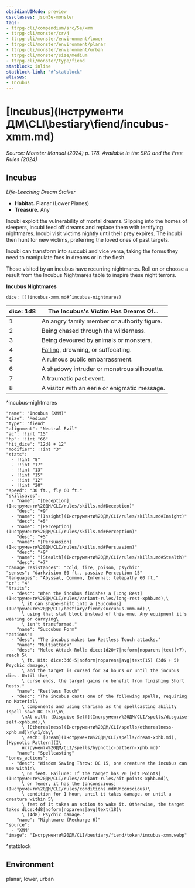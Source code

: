 ```yaml
---
obsidianUIMode: preview
cssclasses: json5e-monster
tags:
- ttrpg-cli/compendium/src/5e/xmm
- ttrpg-cli/monster/cr/4
- ttrpg-cli/monster/environment/lower
- ttrpg-cli/monster/environment/planar
- ttrpg-cli/monster/environment/urban
- ttrpg-cli/monster/size/medium
- ttrpg-cli/monster/type/fiend
statblock: inline
statblock-link: "#^statblock"
aliases:
- Incubus
---
```

# [Incubus](Інструменти ДМ\CLI\bestiary\fiend/incubus-xmm.md)
*Source: Monster Manual (2024) p. 178. Available in the <span title='Systems Reference Document (5.2)'>SRD</span> and the Free Rules (2024)*  

## Incubus

*Life-Leeching Dream Stalker*

- **Habitat.** Planar (Lower Planes)  
- **Treasure.** Any  

Incubi exploit the vulnerability of mortal dreams. Slipping into the homes of sleepers, incubi feed off dreams and replace them with terrifying nightmares. Incubi visit victims nightly until their prey expires. The incubi then hunt for new victims, preferring the loved ones of past targets.

Incubi can transform into succubi and vice versa, taking the forms they need to manipulate foes in dreams or in the flesh.

Those visited by an incubus have recurring nightmares. Roll on or choose a result from the Incubus Nightmares table to inspire these night terrors.

**Incubus Nightmares**

`dice: [](incubus-xmm.md#^incubus-nightmares)`

| dice: 1d8 | The Incubus's Victim Has Dreams Of... |
|-----------|---------------------------------------|
| 1 | An angry family member or authority figure. |
| 2 | Being chased through the wilderness. |
| 3 | Being devoured by animals or monsters. |
| 4 | [Falling](Інструменти%20ДМ/CLI/traps-hazards/falling-xphb.md), drowning, or suffocating. |
| 5 | A ruinous public embarrassment. |
| 6 | A shadowy intruder or monstrous silhouette. |
| 7 | A traumatic past event. |
| 8 | A visitor with an eerie or enigmatic message. |
^incubus-nightmares

```statblock
"name": "Incubus (XMM)"
"size": "Medium"
"type": "fiend"
"alignment": "Neutral Evil"
"ac": !!int "15"
"hp": !!int "66"
"hit_dice": "12d8 + 12"
"modifier": !!int "3"
"stats":
  - !!int "8"
  - !!int "17"
  - !!int "13"
  - !!int "15"
  - !!int "12"
  - !!int "20"
"speed": "30 ft., fly 60 ft."
"skillsaves":
  - "name": "[Deception](Інструменти%20ДМ/CLI/rules/skills.md#Deception)"
    "desc": "+9"
  - "name": "[Insight](Інструменти%20ДМ/CLI/rules/skills.md#Insight)"
    "desc": "+5"
  - "name": "[Perception](Інструменти%20ДМ/CLI/rules/skills.md#Perception)"
    "desc": "+5"
  - "name": "[Persuasion](Інструменти%20ДМ/CLI/rules/skills.md#Persuasion)"
    "desc": "+9"
  - "name": "[Stealth](Інструменти%20ДМ/CLI/rules/skills.md#Stealth)"
    "desc": "+7"
"damage_resistances": "cold, fire, poison, psychic"
"senses": "darkvision 60 ft., passive Perception 15"
"languages": "Abyssal, Common, Infernal; telepathy 60 ft."
"cr": "4"
"traits":
  - "desc": "When the incubus finishes a [Long Rest](Інструменти%20ДМ/CLI/rules/variant-rules/long-rest-xphb.md),\
      \ it can shape-shift into a [Succubus](Інструменти%20ДМ/CLI/bestiary/fiend/succubus-xmm.md),\
      \ using that stat block instead of this one. Any equipment it's wearing or carrying\
      \ isn't transformed."
    "name": "Succubus Form"
"actions":
  - "desc": "The incubus makes two Restless Touch attacks."
    "name": "Multiattack"
  - "desc": "Melee Attack Roll: dice:1d20+7|noform|noparens|text(+7), reach 5\
      \ ft. Hit: dice:3d6+5|noform|noparens|avg|text(15) (3d6 + 5) Psychic damage,\
      \ and the target is cursed for 24 hours or until the incubus dies. Until the\
      \ curse ends, the target gains no benefit from finishing Short Rests."
    "name": "Restless Touch"
  - "desc": "The incubus casts one of the following spells, requiring no Material\
      \ components and using Charisma as the spellcasting ability (spell save DC 15):\n\
      \nAt will: [Disguise Self](Інструменти%20ДМ/CLI/spells/disguise-self-xphb.md),\
      \ [Etherealness](Інструменти%20ДМ/CLI/spells/etherealness-xphb.md)\n\n1/day\
      \ each: [Dream](Інструменти%20ДМ/CLI/spells/dream-xphb.md), [Hypnotic Pattern](І\
      нструменти%20ДМ/CLI/spells/hypnotic-pattern-xphb.md)"
    "name": "Spellcasting"
"bonus_actions":
  - "desc": "Wisdom Saving Throw: DC 15, one creature the incubus can see within\
      \ 60 feet. Failure: If the target has 20 [Hit Points](Інструменти%20ДМ/CLI/rules/variant-rules/hit-points-xphb.md)\
      \ or fewer, it has the [Unconscious](Інструменти%20ДМ/CLI/rules/conditions.md#Unconscious)\
      \ condition for 1 hour, until it takes damage, or until a creature within 5\
      \ feet of it takes an action to wake it. Otherwise, the target takes dice:4d8|noform|noparens|avg|text(18)\
      \ (4d8) Psychic damage."
    "name": "Nightmare (Recharge 6)"
"source":
  - "XMM"
"image": "Інструменти%20ДМ/CLI/bestiary/fiend/token/incubus-xmm.webp"
```
^statblock

## Environment

planar, lower, urban